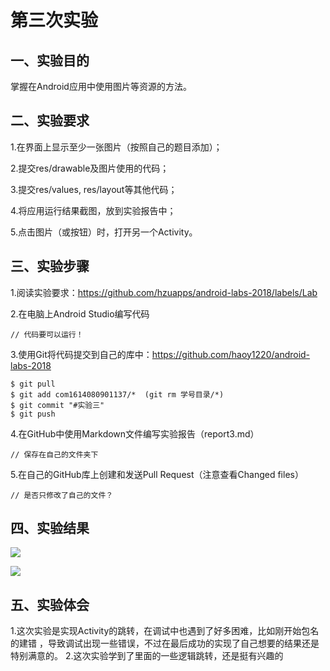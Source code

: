 # 第三次实验

## 一、实验目的

掌握在Android应用中使用图片等资源的方法。

## 二、实验要求

1.在界面上显示至少一张图片（按照自己的题目添加）；

2.提交res/drawable及图片使用的代码；

3.提交res/values, res/layout等其他代码；

4.将应用运行结果截图，放到实验报告中；

5.点击图片（或按钮）时，打开另一个Activity。

## 三、实验步骤

1.阅读实验要求：https://github.com/hzuapps/android-labs-2018/labels/Lab

2.在电脑上Android Studio编写代码
```   
// 代码要可以运行！
``` 

3.使用Git将代码提交到自己的库中：https://github.com/haoy1220/android-labs-2018
```  
$ git pull
$ git add com1614080901137/*  (git rm 学号目录/*)
$ git commit "#实验三"
$ git push
```  

4.在GitHub中使用Markdown文件编写实验报告（report3.md）  
```  
// 保存在自己的文件夹下
```

5.在自己的GitHub库上创建和发送Pull Request（注意查看Changed files）  
```  
// 是否只修改了自己的文件？
```  

## 四、实验结果

![](https://github.com/Hongms/android-labs-2018/blob/master/com1614080901137/1.png)

![](https://github.com/Hongms/android-labs-2018/blob/master/com1614080901137/2.png)

## 五、实验体会

1.这次实验是实现Activity的跳转，在调试中也遇到了好多困难，比如刚开始包名的建错
，导致调试出现一些错误，不过在最后成功的实现了自己想要的结果还是特别满意的。
2.这次实验学到了里面的一些逻辑跳转，还是挺有兴趣的
